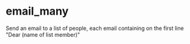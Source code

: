 # email_many
Send an email to a list of people, each email containing on the first line "Dear (name of list member)"
